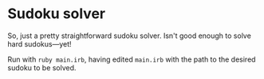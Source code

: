 # Sudoku solver

So, just a pretty straightforward sudoku solver. Isn't good enough to solve hard sudokus—yet!

Run with `ruby main.irb`, having edited `main.irb` with the path to the desired sudoku to be solved.
